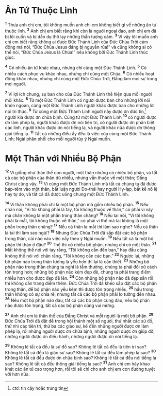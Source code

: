 # Ân Tứ Thuộc Linh
<sup><b>1</b></sup> Thưa anh chị em, tôi không muốn anh chị em không biết gì về những ân tứ thuộc linh. <sup><b>2</b></sup> Anh chị em biết rằng khi còn là người ngoại đạo, anh chị em đã bị lôi cuốn và bị dẫn dụ thờ lạy những thần tượng câm. <sup><b>3</b></sup> Vì vậy tôi muốn anh chị em biết rằng không ai được Đức Thánh Linh của Đức Chúa Trời cảm động mà nói, “Đức Chúa Jesus đáng bị nguyền rủa!” và cũng không ai có thể nói, “Đức Chúa Jesus là Chúa!” nếu không bởi Đức Thánh Linh thúc giục.

<sup><b>4</b></sup> Có nhiều ân tứ khác nhau, nhưng chỉ cùng một Đức Thánh Linh. <sup><b>5</b></sup> Có nhiều cách phục vụ khác nhau, nhưng chỉ cùng một Chúa. <sup><b>6</b></sup> Có nhiều hoạt động khác nhau, nhưng chỉ cùng một Đức Chúa Trời, Đấng làm mọi sự trong mọi người.

<sup><b>7</b></sup> Vì lợi ích chung, sự ban cho của Đức Thánh Linh thể hiện qua mỗi người mỗi khác. <sup><b>8</b></sup> Từ một Đức Thánh Linh có người được ban cho những lời nói khôn ngoan, cùng một Đức Thánh Linh người khác được ban cho những lời nói tri thức. <sup><b>9</b></sup> Từ cùng một Đức Thánh Linh người này được ơn đức tin,[^1-67422f6f-1a3e-4983-93de-3b5e559a49f1] người kia được ơn chữa bịnh. Cũng từ một Đức Thánh Linh <sup><b>10</b></sup> có người được ơn làm phép lạ, người khác được ơn nói tiên tri, có người được ơn phân biệt các linh, người khác được ơn nói tiếng lạ, và người khác nữa được ơn thông giải tiếng lạ. <sup><b>11</b></sup> Tất cả những điều ấy đều là việc của cùng một Đức Thánh Linh; Ngài phân phối cho mỗi người tùy ý Ngài muốn.

# Một Thân với Nhiều Bộ Phận
<sup><b>12</b></sup> Vì giống như thân thể con người, một thân nhưng có nhiều bộ phận, và tất cả các bộ phận của thân dù nhiều, nhưng vẫn thuộc về một thân; Đấng Christ cũng vậy. <sup><b>13</b></sup> Vì cùng một Đức Thánh Linh mà tất cả chúng ta đã được báp-têm vào một thân, bất luận người Do-thái hay người Hy-lạp, bất kể nô lệ hay tự do, và tất cả đã được uống chung một Đức Thánh Linh.

<sup><b>14</b></sup> Vì thân không phải chỉ là một bộ phận mà gồm nhiều bộ phận. <sup><b>15</b></sup> Nếu chân nói, “Vì tôi không phải là tay, tôi không thuộc về thân,” có phải vì vậy mà chân không là một phần trong thân chăng? <sup><b>16</b></sup> Nếu tai nói, “Vì tôi không phải là mắt, tôi không thuộc về thân,” có phải vì thế mà tai không là một phần trong thân chăng? <sup><b>17</b></sup> Nếu cả thân là mắt thì làm sao nghe? Nếu cả thân là tai thì làm sao ngửi? <sup><b>18</b></sup> Nhưng Đức Chúa Trời đã sắp đặt các bộ phận trong thân, cái nào vào việc nấy theo ý Ngài muốn. <sup><b>19</b></sup> Nếu tất cả là một bộ phận thì thân ở đâu? <sup><b>20</b></sup> Thế thì có nhiều bộ phận, nhưng chỉ có một thân. <sup><b>21</b></sup> Mắt không thể nói với tay rằng, “Tôi không cần đến bạn,” hay đầu cũng không thể nói với chân rằng, “Tôi không cần các bạn.” <sup><b>22</b></sup> Ngược lại, những bộ phận nào trong thân tưởng là yếu hơn thì lại là cần thiết. <sup><b>23</b></sup> Những bộ phận nào trong thân chúng ta nghĩ là tầm thường, chúng ta phải đối xử cách tôn trọng hơn; những bộ phận nào kém đẹp đẽ, chúng ta phải trang điểm nhiều hơn cho được đẹp đẽ lên. <sup><b>24</b></sup> Còn những bộ phận nào đã đẹp sẵn rồi thì không cần trang điểm thêm. Đức Chúa Trời đã khéo sắp đặt các bộ phận trong thân, để bộ phận nào yếu kém thì được tôn trọng nhiều, <sup><b>25</b></sup> hầu trong thân không có sự chia rẽ, nhưng tất cả các bộ phận phải lo tưởng đến nhau. <sup><b>26</b></sup> Nếu một bộ phận nào đau, tất cả các bộ phận cùng đau; nếu bộ phận nào được tôn trọng, tất cả các bộ phận cùng vui mừng.

<sup><b>27</b></sup> Anh chị em là thân thể của Đấng Christ và mỗi người là một bộ phận. <sup><b>28</b></sup> Đức Chúa Trời đã đặt để trong hội thánh một số người, thứ nhất các sứ đồ, thứ nhì các tiên tri, thứ ba các giáo sư, kế đến những người được ơn làm phép lạ, rồi những người được ơn chữa bịnh, những người được ơn giúp đỡ, những người được ơn điều hành, những người được ơn nói tiếng lạ.

<sup><b>29</b></sup> Không lẽ tất cả đều là sứ đồ sao? Không lẽ tất cả đều là tiên tri sao? Không lẽ tất cả đều là giáo sư sao? Không lẽ tất cả đều làm phép lạ sao? <sup><b>30</b></sup> Không lẽ tất cả đều được ơn chữa bịnh sao? Không lẽ tất cả đều nói tiếng lạ sao? Không lẽ tất cả đều thông giải tiếng lạ sao? <sup><b>31</b></sup> Anh chị em hãy khao khát các ân tứ cao trọng hơn, rồi tôi sẽ chỉ cho anh chị em con đường tuyệt vời hơn nữa.

[^1-67422f6f-1a3e-4983-93de-3b5e559a49f1]: ctd: tin cậy hoặc trung tín